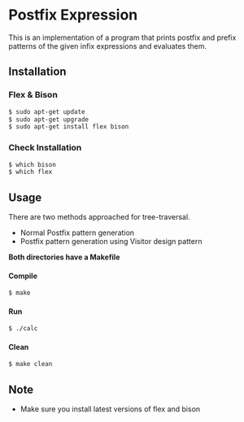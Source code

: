 # Postfix Expression

This is an implementation of a program that prints postfix and prefix patterns of the given infix expressions and evaluates them.

## Installation

### Flex & Bison

```bash
$ sudo apt-get update
$ sudo apt-get upgrade
$ sudo apt-get install flex bison
```

### Check Installation

```bash
$ which bison
$ which flex
```

## Usage

There are two methods approached for tree-traversal.
* Normal Postfix pattern generation
* Postfix pattern generation using Visitor design pattern 

__Both directories have a Makefile__  

#### Compile  
```bash
$ make
```
#### Run
```bash
$ ./calc
```
#### Clean
```bash
$ make clean
```
## Note
* Make sure you install latest versions of flex and bison